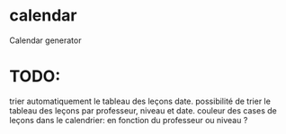 # calendar
Calendar generator

# TODO:
trier automatiquement le tableau des leçons date.
possibilité de trier le tableau des leçons par professeur, niveau et date.
couleur des cases de leçons dans le calendrier: en fonction du professeur ou niveau ?
